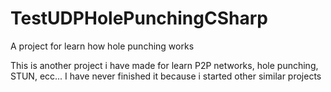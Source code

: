 # TestUDPHolePunchingCSharp
 A project for learn how hole punching works
 
 This is another project i have made for learn P2P networks, hole punching, STUN, ecc...
 I have never finished it because i started other similar projects
